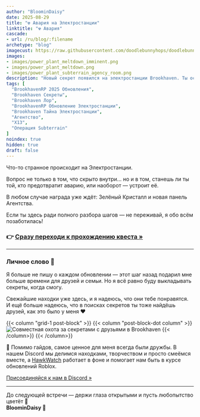 ```yaml
---
author: "BloominDaisy"
date: 2025-08-29
title: "☢️ Авария на Электростанции"
linktitle: "☢️ Авария"
cascade:
- url: /ru/blog/:filename
archetype: "blog"
imagecust: https://raw.githubusercontent.com/doodlebunnyhops/doodlebunnyhops.github.io/refs/heads/main/static/images/power_plant_meltdown.png
images:
- images/power_plant_meltdown_imminent.png
- images/power_plant_meltdown.png
- images/power_plant_subterrain_agency_room.png
description: "Новый секрет появился на электростанции Brookhaven. Ты остановишь аварию — или дашь ей случиться?"
tags: [
  "BrookhavenRP 2025 Обновления",
  "Brookhaven Секреты",
  "Brookhaven Лор",
  "BrookhavenRP Обновление Электростанции",
  "Brookhaven Тайна Электростанции",
  "Агентство",
  "X13",
  "Операция Subterrain"
]
noindex: true
hidden: true
draft: false
---
```


Что-то странное происходит на Электростанции.  

Вопрос не только в том, что скрыто внутри… но и в том, станешь ли ты той, кто предотвратит аварию, или наоборот — устроит её.  

В любом случае награда уже ждёт: Зелёный Кристалл и новая панель Агентства.  

Если ты здесь ради полного разбора шагов — не переживай, я обо всём позаботилась!  

### 👉 [Сразу переходи к прохождению квеста »](/lore/quests/meltdown)

---

### Личное слово 💛

Я больше не пишу о каждом обновлении — этот шаг назад подарил мне больше времени для друзей и семьи. Но я всё равно буду выкладывать секреты, когда смогу.  

Свежайшие находки уже здесь, и я надеюсь, что они тебе понравятся. И ещё больше надеюсь, что в поисках секретов ты тоже найдёшь друзей, как это было у меня :heart:  

{{< column "grid-1 post-block" >}}
{{< column "post-block-dot column" >}}
![Совместная охота за секретами с друзьями в Brookhaven](/images/bh-secret-hunting-with-friends.png)
{{< /column>}}
{{< /column>}}

💛 Помимо гайдов, самое ценное для меня всегда были дружбы. В нашем Discord мы делимся находками, творчеством и просто смеёмся вместе, а [HawkWatch](https://hawkwatch.xyz) работает в фоне и помогает нам быть в курсе обновлений Roblox.  

[Присоединяйся к нам в Discord »](https://discord.gg/fxhXWgxcHV)

---

До следующей встречи — держи глаза открытыми и пусть любопытство цветёт 🌼  
**BloominDaisy 💜**
